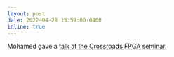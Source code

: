 ```yaml
---
layout: post
date: 2022-04-28 15:59:00-0400
inline: true
---
```


Mohamed gave a [talk at the Crossroads FPGA seminar.](https://www.youtube.com/watch?v=WWCWsub3YkE)
